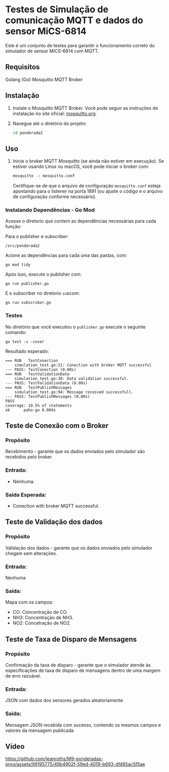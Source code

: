 # Testes de Simulação de comunicação MQTT e dados do sensor MiCS-6814

Este é um conjunto de testes para garantir o funcionamento correto do simulador de sensor MiCS-6814 com MQTT.

## Requisitos

Golang (Go)
Mosquitto MQTT Broker

## Instalação

1. Instale o Mosquitto MQTT Broker. Você pode seguir as instruções de instalação no site oficial: [mosquitto.org](https://mosquitto.org/download/).


2. Navegue até o diretório do projeto:

    ```bash
    cd ponderada2
    ```

## Uso

1. Inicie o broker MQTT Mosquitto (se ainda não estiver em execução). Se estiver usando Linux ou macOS, você pode iniciar o broker com:

    ```bash
    mosquitto -c mosquitto.conf
    ```

    Certifique-se de que o arquivo de configuração `mosquitto.conf` esteja apontando para o listener na porta 1891 (ou ajuste o código e o arquivo de configuração conforme necessário).

### Instalando Dependências - Go Mod

Acesse o diretorio que contem as dependências necessárias para cada função: 

Para o publisher e subscriber:
```
/src/ponderada2
```

Acione as dependências para cada uma das pastas, com: 
```
go mod tidy
```
Após isso, execute o publisher com:

```
go run publisher.go
```

E o subscriber no diretorio `sub`com:

```
go run subscriber.go
```

### Testes

No diretório que você executou o `publisher.go` execute o seguinte comando:

```
go test -v -cover
```

Resultado esperado:

```
=== RUN   TestConection
    simulation_test.go:21: Conection with broker MQTT successful
--- PASS: TestConection (0.00s)
=== RUN   TestValidationData
    simulation_test.go:38: Data validation successful.
--- PASS: TestValidationData (0.00s)
=== RUN   TestPublishMessages
    simulation_test.go:94: Message received successfull.
--- PASS: TestPublishMessages (0.00s)
PASS
coverage: 10.5% of statements
ok  	paho-go	0.004s
```
## Teste de Conexão com o Broker

### Propósito

Recebimento - garante que os dados enviados pelo simulador são recebidos pelo broker.

### Entrada:
- Nenhuma.

### Saída Esperada:
- Conection with broker MQTT successful.

## Teste de Validação dos dados

### Propósito

Validação dos dados - garante que os dados enviados pelo simulador chegam sem alterações.

### Entrada:
Nenhuma

### Saída:

Mapa com os campos:

 - CO: Concentração de CO.
 - NH3: Concentração de NH3.
 - NO2: Concetração de NO2.

## Teste de Taxa de Disparo de Mensagens

### Propósito

Confirmação da taxa de disparo - garante que o simulador atende às especificações de taxa de disparo de mensagens dentro de uma margem de erro razoável.

### Entrada:

JSON com dados dos sensores gerados aleatoriamente

### Saída:

Mensagem JSON recebida com sucesso, contendo os mesmos campos e valores da mensagem publicada

## Vídeo

https://github.com/jeanroths/M9-ponderadas-prog/assets/99195775/49b4902f-59ed-4019-b693-df485ac5f5ae




